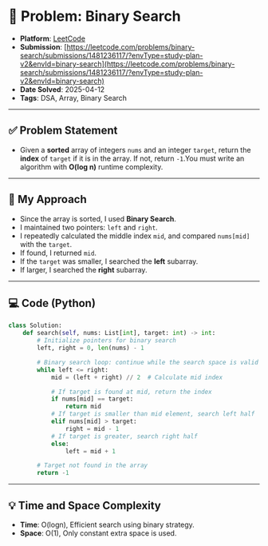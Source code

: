 # 🧮 Problem: Binary Search

- **Platform**: [LeetCode](https://leetcode.com/problems/binary-search/description/?envType=study-plan-v2&envId=binary-search)
- **Submission**: [https://leetcode.com/problems/binary-search/submissions/1481236117/?envType=study-plan-v2&envId=binary-search](https://leetcode.com/problems/binary-search/submissions/1481236117/?envType=study-plan-v2&envId=binary-search)
- **Date Solved**: 2025-04-12
- **Tags**: DSA, Array, Binary Search

---

## ✅ Problem Statement
- Given a **sorted** array of integers `nums` and an integer `target`, return the **index** of `target` if it is in the array. If not, return `-1`.You must write an algorithm with **O(log n)** runtime complexity.

---

## 🚀 My Approach
- Since the array is sorted, I used **Binary Search**.
- I maintained two pointers: `left` and `right`.
- I repeatedly calculated the middle index `mid`, and compared `nums[mid]` with the `target`.
- If found, I returned `mid`.
- If the `target` was smaller, I searched the **left** subarray.
- If larger, I searched the **right** subarray.

---

## 💻 Code (Python)

```python
class Solution:
    def search(self, nums: List[int], target: int) -> int:
        # Initialize pointers for binary search
        left, right = 0, len(nums) - 1

        # Binary search loop: continue while the search space is valid
        while left <= right:
            mid = (left + right) // 2  # Calculate mid index

            # If target is found at mid, return the index
            if nums[mid] == target:
                return mid
            # If target is smaller than mid element, search left half
            elif nums[mid] > target:
                right = mid - 1
            # If target is greater, search right half
            else:
                left = mid + 1

        # Target not found in the array
        return -1  
```

---

## 💡 Time and Space Complexity
- **Time**: O(logn), Efficient search using binary strategy.
- **Space**: O(1), Only constant extra space is used.
